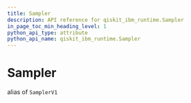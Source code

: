 ```yaml
---
title: Sampler
description: API reference for qiskit_ibm_runtime.Sampler
in_page_toc_min_heading_level: 1
python_api_type: attribute
python_api_name: qiskit_ibm_runtime.Sampler
---
```


# Sampler

alias of `SamplerV1`

